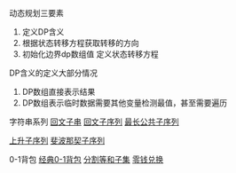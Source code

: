 动态规划三要素
1. 定义DP含义 
2. 根据状态转移方程获取转移的方向
3. 初始化边界dp数组值 定义状态转移方程

DP含义的定义大部分情况
1. DP数组直接表示结果
2. DP数组表示临时数据需要其他变量检测最值，甚至需要遍历


字符串系列
[回文子串](./Code5最长回文子串.java)
[回文子序列](./Code516最长回文子序列.java)
[最长公共子序列](./Code1143最长公共子序列.java)

[上升子序列](./Code300最长上升子序列.java)
[斐波那契子序列](./Code873最长的斐波那契子序列的长度.java)

0-1背包
[经典0-1背包](./经典01背包.java)
[分割等和子集](./Code416分割等和子集.java)
[零钱兑换](./Code322零钱兑换.java)